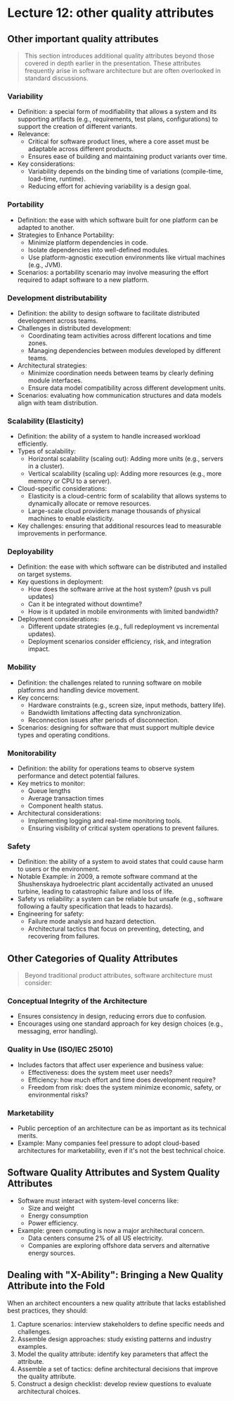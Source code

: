 # Lecture 12: other quality attributes

## Other important quality attributes

> This section introduces additional quality attributes beyond those covered in depth earlier in the presentation. These attributes frequently arise in software architecture but are often overlooked in standard discussions.

### Variability

- Definition: a special form of modifiability that allows a system and its supporting artifacts (e.g., requirements, test plans, configurations) to support the creation of different variants.
- Relevance:
  - Critical for software product lines, where a core asset must be adaptable across different products.
  - Ensures ease of building and maintaining product variants over time.
- Key considerations:
  - Variability depends on the binding time of variations (compile-time, load-time, runtime).
  - Reducing effort for achieving variability is a design goal.

### Portability

- Definition: the ease with which software built for one platform can be adapted to another.
- Strategies to Enhance Portability:
  - Minimize platform dependencies in code.
  - Isolate dependencies into well-defined modules.
  - Use platform-agnostic execution environments like virtual machines (e.g., JVM).
- Scenarios: a portability scenario may involve measuring the effort required to adapt software to a new platform.

### Development distributability

- Definition: the ability to design software to facilitate distributed development across teams.
- Challenges in distributed development:
  - Coordinating team activities across different locations and time zones.
  - Managing dependencies between modules developed by different teams.
- Architectural strategies:
  - Minimize coordination needs between teams by clearly defining module interfaces.
  - Ensure data model compatibility across different development units.
- Scenarios: evaluating how communication structures and data models align with team distribution.

### Scalability (Elasticity)

- Definition: the ability of a system to handle increased workload efficiently.
- Types of scalability:
  - Horizontal scalability (scaling out): Adding more units (e.g., servers in a cluster).
  - Vertical scalability (scaling up): Adding more resources (e.g., more memory or CPU to a server).
- Cloud-specific considerations:
  - Elasticity is a cloud-centric form of scalability that allows systems to dynamically allocate or remove resources.
  - Large-scale cloud providers manage thousands of physical machines to enable elasticity.
- Key challenges: ensuring that additional resources lead to measurable improvements in performance.

### Deployability

- Definition: the ease with which software can be distributed and installed on target systems.
- Key questions in deployment:
  - How does the software arrive at the host system? (push vs pull updates)
  - Can it be integrated without downtime?
  - How is it updated in mobile environments with limited bandwidth?
- Deployment considerations:
  - Different update strategies (e.g., full redeployment vs incremental updates).
  - Deployment scenarios consider efficiency, risk, and integration impact.

### Mobility

- Definition: the challenges related to running software on mobile platforms and handling device movement.
- Key concerns:
  - Hardware constraints (e.g., screen size, input methods, battery life).
  - Bandwidth limitations affecting data synchronization.
  - Reconnection issues after periods of disconnection.
- Scenarios: designing for software that must support multiple device types and operating conditions.

### Monitorability

- Definition: the ability for operations teams to observe system performance and detect potential failures.
- Key metrics to monitor:
  - Queue lengths
  - Average transaction times
  - Component health status.
- Architectural considerations:
  - Implementing logging and real-time monitoring tools.
  - Ensuring visibility of critical system operations to prevent failures.

### Safety

- Definition: the ability of a system to avoid states that could cause harm to users or the environment.
- Notable Example: in 2009, a remote software command at the Shushenskaya hydroelectric plant accidentally activated an unused turbine, leading to catastrophic failure and loss of life.
- Safety vs reliability: a system can be reliable but unsafe (e.g., software following a faulty specification that leads to hazards).
- Engineering for safety:
  - Failure mode analysis and hazard detection.
  - Architectural tactics that focus on preventing, detecting, and recovering from failures.

## Other Categories of Quality Attributes

> Beyond traditional product attributes, software architecture must consider:

### Conceptual Integrity of the Architecture

- Ensures consistency in design, reducing errors due to confusion.
- Encourages using one standard approach for key design choices (e.g., messaging, error handling).

### Quality in Use (ISO/IEC 25010)

- Includes factors that affect user experience and business value:
  - Effectiveness: does the system meet user needs?
  - Efficiency: how much effort and time does development require?
  - Freedom from risk: does the system minimize economic, safety, or environmental risks?

### Marketability

- Public perception of an architecture can be as important as its technical merits.
- Example: Many companies feel pressure to adopt cloud-based architectures for marketability, even if it's not the best technical choice.

## Software Quality Attributes and System Quality Attributes

- Software must interact with system-level concerns like:
  - Size and weight
  - Energy consumption
  - Power efficiency.
- Example: green computing is now a major architectural concern.
  - Data centers consume 2% of all US electricity.
  - Companies are exploring offshore data servers and alternative energy sources.

## Dealing with "X-Ability": Bringing a New Quality Attribute into the Fold

When an architect encounters a new quality attribute that lacks established best practices, they should:

1) Capture scenarios: interview stakeholders to define specific needs and challenges.
2) Assemble design approaches: study existing patterns and industry examples.
3) Model the quality attribute: identify key parameters that affect the attribute.
4) Assemble a set of tactics: define architectural decisions that improve the quality attribute.
5) Construct a design checklist: develop review questions to evaluate architectural choices.

